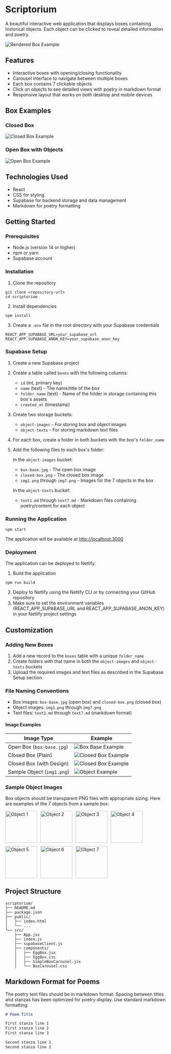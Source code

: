 # Scriptorium

A beautiful interactive web application that displays boxes containing historical objects. Each object can be clicked to reveal detailed information and poetry.

![Rendered Box Example](docs/images/sample-rendered-box.png)

## Features

- Interactive boxes with opening/closing functionality
- Carousel interface to navigate between multiple boxes
- Each box contains 7 clickable objects
- Click on objects to see detailed views with poetry in markdown format
- Responsive layout that works on both desktop and mobile devices

## Box Examples

### Closed Box
![Closed Box Example](docs/images/closed-box.png)

### Open Box with Objects
![Open Box Example](docs/images/box-base.jpg)

## Technologies Used

- React
- CSS for styling
- Supabase for backend storage and data management
- Markdown for poetry formatting

## Getting Started

### Prerequisites

- Node.js (version 14 or higher)
- npm or yarn
- Supabase account

### Installation

1. Clone the repository
```
git clone <repository-url>
cd scriptorium
```

2. Install dependencies
```
npm install
```

3. Create a `.env` file in the root directory with your Supabase credentials
```
REACT_APP_SUPABASE_URL=your_supabase_url
REACT_APP_SUPABASE_ANON_KEY=your_supabase_anon_key
```

### Supabase Setup

1. Create a new Supabase project
2. Create a table called `boxes` with the following columns:
   - `id` (int, primary key)
   - `name` (text) - The name/title of the box
   - `folder_name` (text) - Name of the folder in storage containing this box's assets
   - `created_at` (timestamp)

3. Create two storage buckets:
   - `object-images` - For storing box and object images
   - `object-texts` - For storing markdown text files

4. For each box, create a folder in both buckets with the box's `folder_name`
5. Add the following files to each box's folder:

   In the `object-images` bucket:
   - `box-base.jpg` - The open box image
   - `closed-box.png` - The closed box image
   - `img1.png` through `img7.png` - Images for the 7 objects in the box

   In the `object-texts` bucket:
   - `text1.md` through `text7.md` - Markdown files containing poetry/content for each object

### Running the Application

```
npm start
```

The application will be available at [http://localhost:3000](http://localhost:3000)

### Deployment

The application can be deployed to Netlify:

1. Build the application
```
npm run build
```

2. Deploy to Netlify using the Netlify CLI or by connecting your GitHub repository
3. Make sure to set the environment variables (REACT_APP_SUPABASE_URL and REACT_APP_SUPABASE_ANON_KEY) in your Netlify project settings

## Customization

### Adding New Boxes

1. Add a new record to the `boxes` table with a unique `folder_name`
2. Create folders with that name in both the `object-images` and `object-texts` buckets
3. Upload the required images and text files as described in the Supabase Setup section

### File Naming Conventions

- Box images: `box-base.jpg` (open box) and `closed-box.png` (closed box)
- Object images: `img1.png` through `img7.png`
- Text files: `text1.md` through `text7.md` (markdown format)

#### Image Examples
| Image Type | Example | 
|------------|---------|
| Open Box (`box-base.jpg`) | ![Box Base Example](docs/images/box-base.jpg) |
| Closed Box (Plain) | ![Closed Box Example](docs/images/closed-box.jpg) |
| Closed Box (with Design) | ![Closed Box Example](docs/images/closed-box.png) |
| Sample Object (`img1.png`) | ![Object Example](docs/images/img1.png) |

### Sample Object Images

Box objects should be transparent PNG files with appropriate sizing. Here are examples of the 7 objects from a sample box:

<div style="display: flex; flex-wrap: wrap; gap: 10px;">
  <img src="docs/images/img1.png" alt="Object 1" width="100" />
  <img src="docs/images/img2.png" alt="Object 2" width="100" />
  <img src="docs/images/img3.png" alt="Object 3" width="100" />
  <img src="docs/images/img4.png" alt="Object 4" width="100" />
  <img src="docs/images/img5.png" alt="Object 5" width="100" />
  <img src="docs/images/img6.png" alt="Object 6" width="100" />
  <img src="docs/images/img7.png" alt="Object 7" width="100" />
</div>

## Project Structure

```
scriptorium/
├── README.md
├── package.json
├── public/
│   ├── index.html
│   └── ...
└── src/
    ├── App.jsx
    ├── index.js
    ├── supabaseClient.js
    ├── components/
    │   ├── EggBox.jsx
    │   ├── EggBox.css
    │   ├── SimpleBoxCarousel.jsx
    │   └── BoxCarousel.css
```

## Markdown Format for Poems

The poetry text files should be in markdown format. Spacing between titles and stanzas has been optimized for poetry display. Use standard markdown formatting:

```markdown
# Poem Title

First stanza line 1
First stanza line 2
First stanza line 3

Second stanza line 1
Second stanza line 2
``` 